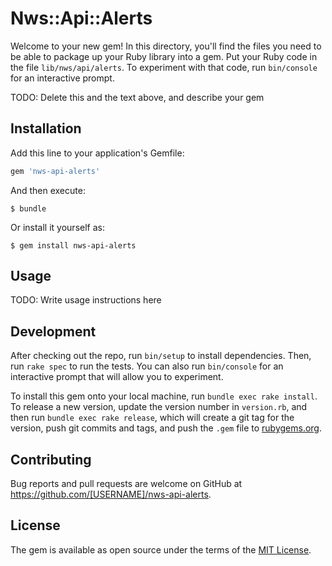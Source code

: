 # Nws::Api::Alerts

Welcome to your new gem! In this directory, you'll find the files you need to be able to package up your Ruby library into a gem. Put your Ruby code in the file `lib/nws/api/alerts`. To experiment with that code, run `bin/console` for an interactive prompt.

TODO: Delete this and the text above, and describe your gem

## Installation

Add this line to your application's Gemfile:

```ruby
gem 'nws-api-alerts'
```

And then execute:

    $ bundle

Or install it yourself as:

    $ gem install nws-api-alerts

## Usage

TODO: Write usage instructions here

## Development

After checking out the repo, run `bin/setup` to install dependencies. Then, run `rake spec` to run the tests. You can also run `bin/console` for an interactive prompt that will allow you to experiment.

To install this gem onto your local machine, run `bundle exec rake install`. To release a new version, update the version number in `version.rb`, and then run `bundle exec rake release`, which will create a git tag for the version, push git commits and tags, and push the `.gem` file to [rubygems.org](https://rubygems.org).

## Contributing

Bug reports and pull requests are welcome on GitHub at https://github.com/[USERNAME]/nws-api-alerts.

## License

The gem is available as open source under the terms of the [MIT License](https://opensource.org/licenses/MIT).
